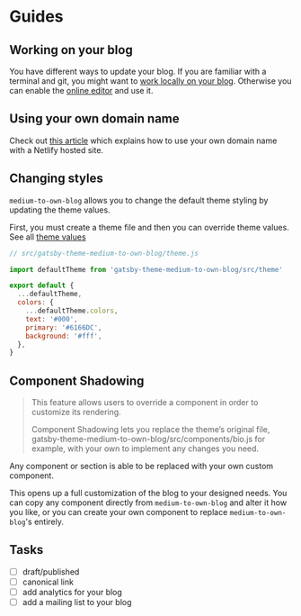 # Guides

## Working on your blog

You have different ways to update your blog. If you are familiar with a terminal and git, you might want to [work locally on your blog](./local-workflow.md). Otherwise you can enable the [online editor](./online-workflow.md) and use it.

## Using your own domain name

Check out [this article](https://css-tricks.com/using-your-domain-with-a-netlify-hosted-site/) which explains how to use your own domain name with a Netlify hosted site.

## Changing styles

`medium-to-own-blog` allows you to change the default theme styling by updating the theme values.

First, you must create a theme file and then you can override theme values. See all [theme values](../gatsby-theme/theme.js)

```js
// src/gatsby-theme-medium-to-own-blog/theme.js

import defaultTheme from 'gatsby-theme-medium-to-own-blog/src/theme'

export default {
  ...defaultTheme,
  colors: {
    ...defaultTheme.colors,
    text: '#000',
    primary: '#6166DC',
    background: '#fff',
  },
}
```

## Component Shadowing

> This feature allows users to override a component in order to customize its rendering.
>
> Component Shadowing lets you replace the theme’s original file, gatsby-theme-medium-to-own-blog/src/components/bio.js for example, with your own to implement any changes you need.

Any component or section is able to be replaced with your own custom component.

This opens up a full customization of the blog to your designed needs. You can copy any component directly from `medium-to-own-blog` and alter it how you like, or you can create your own component to replace `medium-to-own-blog`'s entirely.

## Tasks

- [ ] draft/published
- [ ] canonical link
- [ ] add analytics for your blog
- [ ] add a mailing list to your blog
